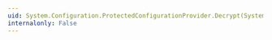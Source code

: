 ```yaml
---
uid: System.Configuration.ProtectedConfigurationProvider.Decrypt(System.Xml.XmlNode)
internalonly: False
---
```

